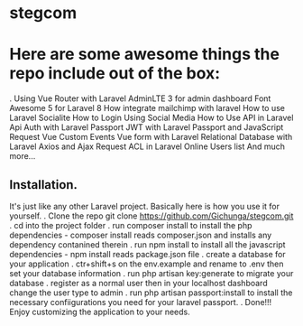# stegcom

 # Here are some awesome things the repo include out of the box:
  . Using Vue Router with Laravel
    AdminLTE 3 for admin dashboard
    Font Awesome 5 for Laravel 8
    How integrate mailchimp with laravel
    How to use Laravel Socialite
    How to Login Using Social Media
    How to Use API in Laravel
    Api Auth with Laravel Passport
    JWT with Laravel Passport and JavaScript Request
    Vue Custom Events
    Vue form with Laravel
    Relational Database with Laravel
    Axios and Ajax Request
    ACL in Laravel
    Online Users list
    And much more...

## Installation.
It's just like any other Laravel project. Basically here is how you use it for yourself.
. Clone the repo git clone https://github.com/Gichunga/stegcom.git
. cd into the project folder
. run composer install to install the php dependencies - composer install reads composer.json and installs any dependency contanined therein
. run npm install to install all the javascript dependencies - npm install reads package.json file
. create a database for your application
. ctr+shift+s on the env.example and rename to .env then set your database information
. run php artisan key:generate to migrate your database
. register as a normal user then in your localhost dashboard change the user type to admin
. run php artisan passport:install to install the necessary confiigurations you need for your laravel passport.
. Done!!! Enjoy customizing the application to your needs.
